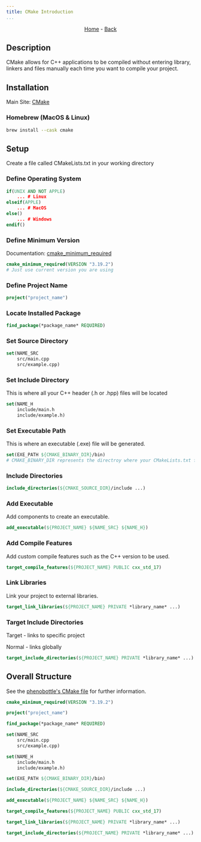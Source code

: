 ```yaml
---
title: CMake Introduction
...
```

<p style="text-align: center;"><a href="https://harveybates.xyz/">Home</a> - <a href="https://harveybates.xyz/knowledge/index">Back</a></p>

## Description

CMake allows for C++ applications to be compiled without entering library, linkers and files manually each time you want to compile your project.

## Installation

Main Site: [CMake](https://cmake.org/install/)

### Homebrew (MacOS & Linux)
```bash
brew install --cask cmake
```

## Setup
Create a file called CMakeLists.txt in your working directory

### Define Operating System
```cmake
if(UNIX AND NOT APPLE)
	... # Linux
elseif(APPLE)
	... # MacOS
else()
	... # Windows
endif()
```

### Define Minimum Version
Documentation: [cmake_minimum_required](https://cmake.org/cmake/help/latest/command/cmake_minimum_required.html)
```cmake
cmake_minimum_required(VERSION "3.19.2")
# Just use current version you are using
```

### Define Project Name
```cmake
project("project_name")
```

### Locate Installed Package
```cmake
find_package(*package_name* REQUIRED)
```

### Set Source Directory
```cmake
set(NAME_SRC
	src/main.cpp
	src/example.cpp)
```

### Set Include Directory
This is where all your C++ header (.h or .hpp) files will be located
```cmake
set(NAME_H
	include/main.h
	include/example.h)	
```

### Set Executable Path
This is where an executable (.exe) file will be generated.
```cmake
set(EXE_PATH ${CMAKE_BINARY_DIR}/bin)
# CMAKE_BINARY_DIR represents the directroy where your CMakeLists.txt file is located
```

### Include Directories
```cmake
include_directories(${CMAKE_SOURCE_DIR}/include ...)
```

### Add Executable
Add components to create an executable.
```cmake
add_executable(${PROJECT_NAME} ${NAME_SRC} ${NAME_H})
```

### Add Compile Features
Add custom compile features such as the C++ version to be used.
```cmake
target_compile_features(${PROJECT_NAME} PUBLIC cxx_std_17)
```

### Link Libraries
Link your project to external libraries.
```cmake
target_link_libraries(${PROJECT_NAME} PRIVATE *library_name* ...)
```

### Target Include Directories
Target - links to specific project

Normal - links globally
```cmake
target_include_directories(${PROJECT_NAME} PRIVATE *library_name* ...)
```

## Overall Structure
See the [phenobottle's CMake file](https://github.com/HarveyBates/Phenobottle/blob/master/UserInterface/web_application/server/CMakeLists.txt) for further information.
```cmake
cmake_minimum_required(VERSION "3.19.2")

project("project_name")

find_package(*package_name* REQUIRED)

set(NAME_SRC
	src/main.cpp
	src/example.cpp)

set(NAME_H
	include/main.h
	include/example.h)

set(EXE_PATH ${CMAKE_BINARY_DIR}/bin)

include_directories(${CMAKE_SOURCE_DIR}/include ...)

add_executable(${PROJECT_NAME} ${NAME_SRC} ${NAME_H})

target_compile_features(${PROJECT_NAME} PUBLIC cxx_std_17)

target_link_libraries(${PROJECT_NAME} PRIVATE *library_name* ...)

target_include_directories(${PROJECT_NAME} PRIVATE *library_name* ...)
```
